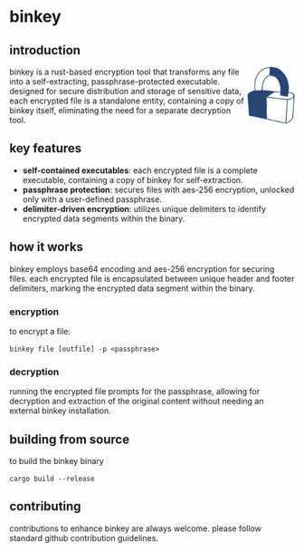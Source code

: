 # binkey

## introduction
<img src="icon.svg" height="100" align="right" />
binkey is a rust-based encryption tool that transforms any file into a self-extracting, passphrase-protected executable. designed for secure distribution and storage of sensitive data, each encrypted file is a standalone entity, containing a copy of binkey itself, eliminating the need for a separate decryption tool.

## key features
- **self-contained executables**: each encrypted file is a complete executable, containing a copy of binkey for self-extraction.
- **passphrase protection**: secures files with aes-256 encryption, unlocked only with a user-defined passphrase.
- **delimiter-driven encryption**: utilizes unique delimiters to identify encrypted data segments within the binary.

## how it works
binkey employs base64 encoding and aes-256 encryption for securing files. each encrypted file is encapsulated between unique header and footer delimiters, marking the encrypted data segment within the binary.

### encryption
to encrypt a file:
```
binkey file [outfile] -p <passphrase>
```

### decryption
running the encrypted file prompts for the passphrase, allowing for decryption and extraction of the original content without needing an external binkey installation.

## building from source
to build the binkey binary
```
cargo build --release
```

## contributing
contributions to enhance binkey are always welcome. please follow standard github contribution guidelines.

